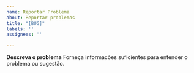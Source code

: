 ```yaml
---
name: Reportar Problema
about: Reportar problemas
title: "[BUG]"
labels: ''
assignees: ''

---
```


**Descreva o problema**
 Forneça informações suficientes para entender o problema ou sugestão.
